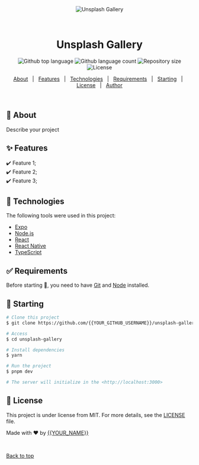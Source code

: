 <div align="center" id="top"> 
  <img src="./.github/app.gif" alt="Unsplash Gallery" />

&#xa0;

  <!-- <a href="https://unsplashgallery.netlify.app">Demo</a> -->
</div>

<h1 align="center">Unsplash Gallery</h1>

<p align="center">
  <img alt="Github top language" src="https://img.shields.io/github/languages/top/{{YOUR_GITHUB_USERNAME}}/unsplash-gallery?color=56BEB8">

  <img alt="Github language count" src="https://img.shields.io/github/languages/count/{{YOUR_GITHUB_USERNAME}}/unsplash-gallery?color=56BEB8">

  <img alt="Repository size" src="https://img.shields.io/github/repo-size/{{YOUR_GITHUB_USERNAME}}/unsplash-gallery?color=56BEB8">

  <img alt="License" src="https://img.shields.io/github/license/{{YOUR_GITHUB_USERNAME}}/unsplash-gallery?color=56BEB8">

  <!-- <img alt="Github issues" src="https://img.shields.io/github/issues/{{YOUR_GITHUB_USERNAME}}/unsplash-gallery?color=56BEB8" /> -->

  <!-- <img alt="Github forks" src="https://img.shields.io/github/forks/{{YOUR_GITHUB_USERNAME}}/unsplash-gallery?color=56BEB8" /> -->

  <!-- <img alt="Github stars" src="https://img.shields.io/github/stars/{{YOUR_GITHUB_USERNAME}}/unsplash-gallery?color=56BEB8" /> -->
</p>

<!-- Status -->

<!-- <h4 align="center">
	🚧  Unsplash Gallery 🚀 Under construction...  🚧
</h4>

<hr> -->

<p align="center">
  <a href="#dart-about">About</a> &#xa0; | &#xa0; 
  <a href="#sparkles-features">Features</a> &#xa0; | &#xa0;
  <a href="#rocket-technologies">Technologies</a> &#xa0; | &#xa0;
  <a href="#white_check_mark-requirements">Requirements</a> &#xa0; | &#xa0;
  <a href="#checkered_flag-starting">Starting</a> &#xa0; | &#xa0;
  <a href="#memo-license">License</a> &#xa0; | &#xa0;
  <a href="https://github.com/{{YOUR_GITHUB_USERNAME}}" target="_blank">Author</a>
</p>

<br>

## :dart: About

Describe your project

## :sparkles: Features

:heavy_check_mark: Feature 1;\
:heavy_check_mark: Feature 2;\
:heavy_check_mark: Feature 3;

## :rocket: Technologies

The following tools were used in this project:

- [Expo](https://expo.io/)
- [Node.js](https://nodejs.org/en/)
- [React](https://pt-br.reactjs.org/)
- [React Native](https://reactnative.dev/)
- [TypeScript](https://www.typescriptlang.org/)

## :white_check_mark: Requirements

Before starting :checkered_flag:, you need to have [Git](https://git-scm.com) and [Node](https://nodejs.org/en/) installed.

## :checkered_flag: Starting

```bash
# Clone this project
$ git clone https://github.com/{{YOUR_GITHUB_USERNAME}}/unsplash-gallery

# Access
$ cd unsplash-gallery

# Install dependencies
$ yarn

# Run the project
$ pnpm dev

# The server will initialize in the <http://localhost:3000>
```

## :memo: License

This project is under license from MIT. For more details, see the [LICENSE](LICENSE.md) file.

Made with :heart: by <a href="https://github.com/{{YOUR_GITHUB_USERNAME}}" target="_blank">{{YOUR_NAME}}</a>

&#xa0;

<a href="#top">Back to top</a>
